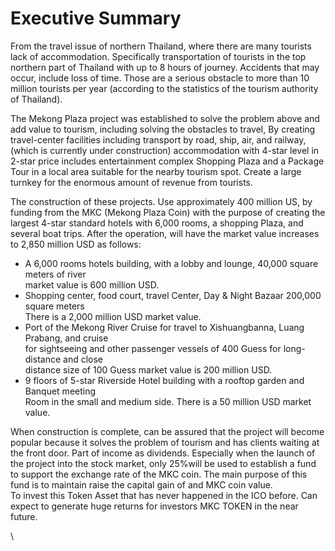 # Executive Summary

From the travel issue of northern Thailand, where there are many tourists lack of accommodation. Specifically transportation of tourists in the top northern part of Thailand with up to 8 hours of journey. Accidents that may occur, include loss of time. Those are a serious obstacle to more than 10 million tourists per year (according to the statistics of the tourism authority of Thailand).

The Mekong Plaza project was established to solve the problem above and add value to tourism, including solving the obstacles to travel, By creating travel-center facilities including transport by road, ship, air, and railway, (which is currently under construction) accommodation with 4-star level in 2-star price includes entertainment complex Shopping Plaza and a Package Tour in a local area suitable for the nearby tourism spot. Create a large turnkey for the enormous amount of revenue from tourists.

The construction of these projects. Use approximately 400 million US, by funding from the MKC (Mekong Plaza Coin) with the purpose of creating the largest 4-star standard hotels with 6,000 rooms, a shopping Plaza, and several boat trips. After the operation, will have the market value increases to 2,850 million USD as follows:

* A 6,000 rooms hotels building, with a lobby and lounge, 40,000 square meters of river\
  market value is 600 million USD.
* Shopping center, food court, travel Center, Day & Night Bazaar 200,000 square meters\
  There is a 2,000 million USD market value.
* Port of the Mekong River Cruise for travel to Xishuangbanna, Luang Prabang, and cruise\
  for sightseeing and other passenger vessels of 400 Guess for long-distance and close\
  distance size of 100 Guess market value is 200 million USD.
* 9 floors of 5-star Riverside Hotel building with a rooftop garden and Banquet meeting\
  Room in the small and medium side. There is a 50 million USD market value.

When construction is complete, can be assured that the project will become popular because it solves the problem of tourism and has clients waiting at the front door. Part of income as dividends. Especially when the launch of the project into the stock market, only 25%will be used to establish a fund to support the exchange rate of the MKC coin. The main purpose of this fund is to maintain raise the capital gain of and MKC coin value.\
To invest this Token Asset that has never happened in the ICO before. Can expect to generate huge returns for investors MKC TOKEN in the near future.

\
